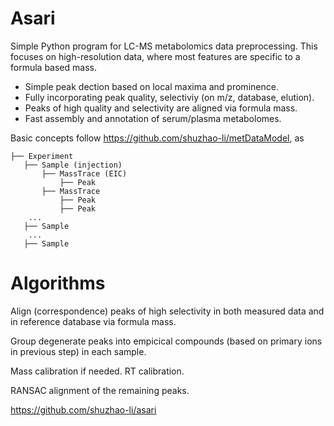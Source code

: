 Asari
=====

Simple Python program for LC-MS metabolomics data preprocessing.
This focuses on high-resolution data, where most features are specific to a formula based mass.

- Simple peak dection based on local maxima and prominence.
- Fully incorporating peak quality, selectiviy (on m/z, database, elution).
- Peaks of high quality and selectivity are aligned via formula mass.
- Fast assembly and annotation of serum/plasma metabolomes.

Basic concepts follow https://github.com/shuzhao-li/metDataModel, as

    ├── Experiment
       ├── Sample (injection) 
           ├── MassTrace (EIC)
               ├── Peak
           ├── MassTrace 
               ├── Peak
               ├── Peak
        ...
       ├── Sample 
        ...
       ├── Sample 

Algorithms
==========

Align (correspondence) peaks of high selectivity in both measured data and in reference database via formula mass.

Group degenerate peaks into empicical compounds (based on primary ions in previous step) in each sample.

Mass calibration if needed. RT calibration.

RANSAC alignment of the remaining peaks.





https://github.com/shuzhao-li/asari

